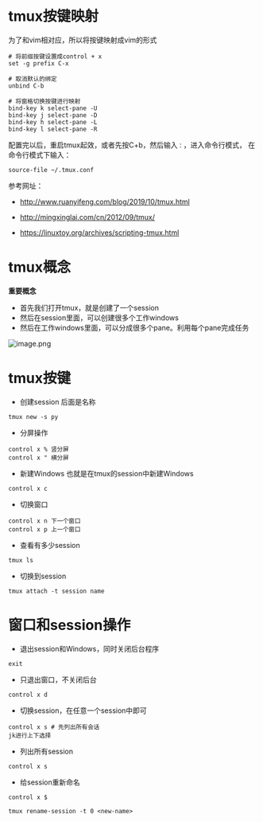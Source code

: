 # tmux按键映射

为了和vim相对应，所以将按键映射成vim的形式

```
# 将前缀按键设置成control + x
set -g prefix C-x

# 取消默认的绑定
unbind C-b

# 将窗格切换按键进行映射
bind-key k select-pane -U
bind-key j select-pane -D
bind-key h select-pane -L
bind-key l select-pane -R
```

配置完以后，重启tmux起效，或者先按C+b，然后输入`：`，进入命令行模式， 在命令行模式下输入：

```
source-file ~/.tmux.conf
```

参考网址：

- http://www.ruanyifeng.com/blog/2019/10/tmux.html

- http://mingxinglai.com/cn/2012/09/tmux/
- https://linuxtoy.org/archives/scripting-tmux.html

# tmux概念

**重要概念**

- 首先我们打开tmux，就是创建了一个session
- 然后在session里面，可以创建很多个工作windows
- 然后在工作windows里面，可以分成很多个pane。利用每个pane完成任务

![image.png](http://ww1.sinaimg.cn/large/005KJzqrly1gjy345c72gj30dv093abs.jpg)

# tmux按键
- 创建session 后面是名称

```
tmux new -s py
```

- 分屏操作

```
control x % 竖分屏
control x " 横分屏
```

- 新建Windows 也就是在tmux的session中新建Windows

```
control x c
```

- 切换窗口

```
control x n 下一个窗口
control x p 上一个窗口
```

- 查看有多少session

```
tmux ls
```

- 切换到session

```
tmux attach -t session name
```

# 窗口和session操作

- 退出session和Windows，同时关闭后台程序

```
exit
```

- 只退出窗口，不关闭后台

```
control x d
```

- 切换session，在任意一个session中即可

```
control x s # 先列出所有会话
jk进行上下选择
```

- 列出所有session

```
control x s
```

- 给session重新命名

```
control x $

tmux rename-session -t 0 <new-name>
```


